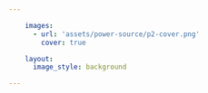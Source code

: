 ```yaml
---

    images:
      - url: 'assets/power-source/p2-cover.png'
        cover: true

    layout:
      image_style: background

---
```

